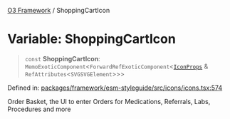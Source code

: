 [O3 Framework](../API.md) / ShoppingCartIcon

# Variable: ShoppingCartIcon

> `const` **ShoppingCartIcon**: `MemoExoticComponent`\<`ForwardRefExoticComponent`\<[`IconProps`](../type-aliases/IconProps.md) & `RefAttributes`\<`SVGSVGElement`\>\>\>

Defined in: [packages/framework/esm-styleguide/src/icons/icons.tsx:574](https://github.com/its-kios09/openmrs-esm-core/blob/main/packages/framework/esm-styleguide/src/icons/icons.tsx#L574)

Order Basket, the UI to enter Orders for Medications, Referrals, Labs, Procedures and more
